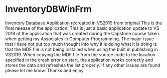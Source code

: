 # InventoryDBWinFrm
Inventory Database Application recreated in VS2019 from original
This is the final release of the application.  This is just a basic application update to VS 2019 of the application that was created during the Capstone course taken when getting my Associates in Computer Programming.  The major issue that I have not put too much thought into why it is doing what it is doing is that the MDF file is not being installed when using the built in publishing in VS2019.  When copying the MDF file from the source code to the location specified in the crash error on start, the application works correctly and stores the data and refreshes the list properly.  If any other issues are found please let me know.  Thanks and enjoy
